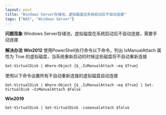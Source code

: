 ```yaml
---
layout: post
title: "Windows Server存储池，虚拟磁盘在系统启动后不自动连接"
tags: ["NAS", "Windows Server"]
---
```


**问题现象**
Windows Server存储池，虚拟磁盘在系统启动后不自动连接，需要手动连接

**解决办法**
**Win2012**
使用PowerShell执行命令以下命令，列出 IsManualAttach 属性为 True 的虚拟磁盘，当系统重新启动的时候这些磁盘将不自动重新连接

```
Get-VirtualDisk | Where-Object {$_.IsManualAttach –eq $True}
```

使用以下命令设置所有不自动重新连接的虚拟磁盘自动连接

```
Get-VirtualDisk | Where-Object {$_.IsManualAttach –eq $True} | Set-VirtualDisk –IsManualAttach $False
```

**Win2019**

```
Get-VirtualDisk | Set-VirtualDisk -ismanualattach $false
```
